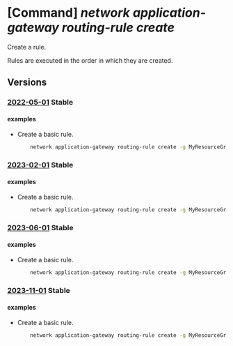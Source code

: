 # [Command] _network application-gateway routing-rule create_

Create a rule.

Rules are executed in the order in which they are created.

## Versions

### [2022-05-01](/Resources/mgmt-plane/L3N1YnNjcmlwdGlvbnMve30vcmVzb3VyY2Vncm91cHMve30vcHJvdmlkZXJzL21pY3Jvc29mdC5uZXR3b3JrL2FwcGxpY2F0aW9uZ2F0ZXdheXMve30=/2022-05-01.xml) **Stable**

<!-- mgmt-plane /subscriptions/{}/resourcegroups/{}/providers/microsoft.network/applicationgateways/{} 2022-05-01 properties.routingRules[] -->

#### examples

- Create a basic rule.
    ```bash
        network application-gateway routing-rule create -g MyResourceGroup --gateway-name MyAppGateway -n MyRule --listener MyBackendListener --rule-type Basic --address-pool MyAddressPool --settings MySettings
    ```

### [2023-02-01](/Resources/mgmt-plane/L3N1YnNjcmlwdGlvbnMve30vcmVzb3VyY2Vncm91cHMve30vcHJvdmlkZXJzL21pY3Jvc29mdC5uZXR3b3JrL2FwcGxpY2F0aW9uZ2F0ZXdheXMve30=/2023-02-01.xml) **Stable**

<!-- mgmt-plane /subscriptions/{}/resourcegroups/{}/providers/microsoft.network/applicationgateways/{} 2023-02-01 properties.routingRules[] -->

#### examples

- Create a basic rule.
    ```bash
        network application-gateway routing-rule create -g MyResourceGroup --gateway-name MyAppGateway -n MyRule --listener MyBackendListener --rule-type Basic --address-pool MyAddressPool --settings MySettings
    ```

### [2023-06-01](/Resources/mgmt-plane/L3N1YnNjcmlwdGlvbnMve30vcmVzb3VyY2Vncm91cHMve30vcHJvdmlkZXJzL21pY3Jvc29mdC5uZXR3b3JrL2FwcGxpY2F0aW9uZ2F0ZXdheXMve30=/2023-06-01.xml) **Stable**

<!-- mgmt-plane /subscriptions/{}/resourcegroups/{}/providers/microsoft.network/applicationgateways/{} 2023-06-01 properties.routingRules[] -->

#### examples

- Create a basic rule.
    ```bash
        network application-gateway routing-rule create -g MyResourceGroup --gateway-name MyAppGateway -n MyRule --listener MyBackendListener --rule-type Basic --address-pool MyAddressPool --settings MySettings
    ```

### [2023-11-01](/Resources/mgmt-plane/L3N1YnNjcmlwdGlvbnMve30vcmVzb3VyY2Vncm91cHMve30vcHJvdmlkZXJzL21pY3Jvc29mdC5uZXR3b3JrL2FwcGxpY2F0aW9uZ2F0ZXdheXMve30=/2023-11-01.xml) **Stable**

<!-- mgmt-plane /subscriptions/{}/resourcegroups/{}/providers/microsoft.network/applicationgateways/{} 2023-11-01 properties.routingRules[] -->

#### examples

- Create a basic rule.
    ```bash
        network application-gateway routing-rule create -g MyResourceGroup --gateway-name MyAppGateway -n MyRule --listener MyBackendListener --rule-type Basic --address-pool MyAddressPool --settings MySettings
    ```
